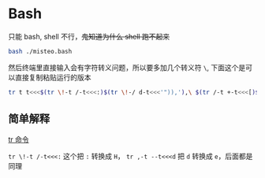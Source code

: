 # Bash

只能 bash, shell 不行，~~鬼知道为什么 shell 跑不起来~~  

```bash
bash ./misteo.bash
```

然后终端里直接输入会有字符转义问题，所以要多加几个转义符 `\`, 下面这个是可以直接复制粘贴运行的版本

```bash
tr t t<<<$(tr \!-t /-t<<<:)$(tr \!-/ d-t<<<'")),'),\ $(tr /-t +-t<<<[)$(tr \!-/ d-t<<<',/)')d!
```

## 简单解释

[tr 命令](https://www.runoob.com/linux/linux-comm-tr.html)

`tr \!-t /-t<<<:` 这个把 `:` 转换成 `H`， `tr ,-t --t<<<d` 把 `d` 转换成 `e`，后面都是同理
